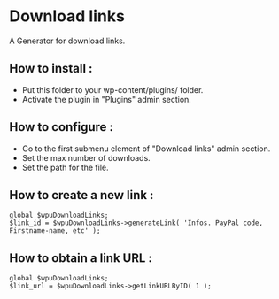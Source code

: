 Download links
=================

A Generator for download links.

How to install :
---

* Put this folder to your wp-content/plugins/ folder.
* Activate the plugin in "Plugins" admin section.

How to configure :
---

* Go to the first submenu element of "Download links" admin section.
* Set the max number of downloads.
* Set the path for the file.

How to create a new link :
---

    global $wpuDownloadLinks;
    $link_id = $wpuDownloadLinks->generateLink( 'Infos. PayPal code, Firstname-name, etc' );

How to obtain a link URL :
---

    global $wpuDownloadLinks;
    $link_url = $wpuDownloadLinks->getLinkURLByID( 1 );
